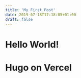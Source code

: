 ```yaml
---
title: 'My First Post'
date: 2019-07-18T17:18:05+01:00
draft: false
---
```


# Hello World!
# Hugo on Vercel
